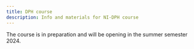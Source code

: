 ```yaml
---
title: DPH course
description: Info and materials for NI-DPH course
---
```


The course is in preparation and will be opening in the summer semester 2024.
